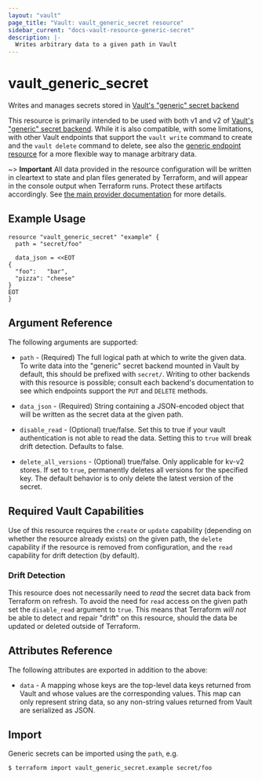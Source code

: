 ```yaml
---
layout: "vault"
page_title: "Vault: vault_generic_secret resource"
sidebar_current: "docs-vault-resource-generic-secret"
description: |-
  Writes arbitrary data to a given path in Vault
---
```


# vault\_generic\_secret

Writes and manages secrets stored in
[Vault's "generic" secret backend](https://www.vaultproject.io/docs/secrets/generic/index.html)

This resource is primarily intended to be used with both v1 and v2 of
[Vault's "generic" secret backend](https://www.vaultproject.io/docs/secrets/generic/index.html).
While it is also compatible, with some limitations, with other Vault
endpoints that support the `vault write` command to create and the
`vault delete` command to delete, see also
the [generic endpoint resource](generic_endpoint.html) for a more
flexible way to manage arbitrary data.

~> **Important** All data provided in the resource configuration will be
written in cleartext to state and plan files generated by Terraform, and
will appear in the console output when Terraform runs. Protect these
artifacts accordingly. See
[the main provider documentation](../index.html)
for more details.

## Example Usage

```hcl
resource "vault_generic_secret" "example" {
  path = "secret/foo"

  data_json = <<EOT
{
  "foo":   "bar",
  "pizza": "cheese"
}
EOT
}
```

## Argument Reference

The following arguments are supported:

* `path` - (Required) The full logical path at which to write the given data.
  To write data into the "generic" secret backend mounted in Vault by default,
  this should be prefixed with `secret/`. Writing to other backends with this
  resource is possible; consult each backend's documentation to see which
  endpoints support the `PUT` and `DELETE` methods.

* `data_json` - (Required) String containing a JSON-encoded object that will be
  written as the secret data at the given path.

* `disable_read` - (Optional) true/false. Set this to true if your vault
  authentication is not able to read the data. Setting this to `true` will
  break drift detection. Defaults to false.

* `delete_all_versions` - (Optional) true/false.  Only applicable for kv-v2 stores.
  If set to `true`, permanently deletes all versions for
  the specified key. The default behavior is to only delete the latest version of the
  secret.

## Required Vault Capabilities

Use of this resource requires the `create` or `update` capability
(depending on whether the resource already exists) on the given path,
the `delete` capability if the resource is removed from configuration,
and the `read` capability for drift detection (by default).

### Drift Detection

This resource does not necessarily need to *read* the secret data back from
Terraform on refresh. To avoid the need for `read` access on the given path
set the `disable_read` argument to `true`. This means that Terraform *will not*
be able to detect and repair "drift" on this resource,
should the data be updated or deleted outside of Terraform.

## Attributes Reference

The following attributes are exported in addition to the above:

* `data` - A mapping whose keys are the top-level data keys returned from
Vault and whose values are the corresponding values. This map can only
represent string data, so any non-string values returned from Vault are
serialized as JSON.

## Import

Generic secrets can be imported using the `path`, e.g.

```
$ terraform import vault_generic_secret.example secret/foo
```

